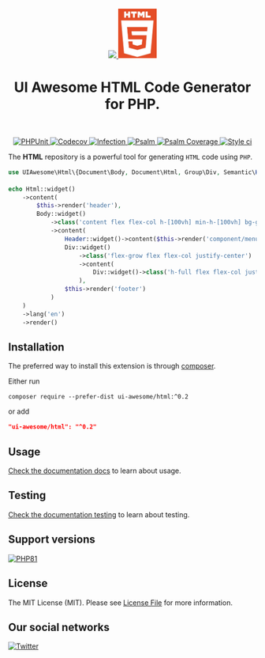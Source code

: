 <p align="center">
    <a href="https://github.com/ui-awesome/html" target="_blank">
        <img src="https://avatars.githubusercontent.com/u/103309199?s%25253D400%252526u%25253Dca3561c692f53ed7eb290d3bb226a2828741606f%252526v%25253D4" height="100px">
    </a>
    <a href="https://developer.mozilla.org/en-US/docs/Web/HTML" target="_blank">
        <img src="https://raw.githubusercontent.com/ui-awesome/html/main/docs/image/logo.jpg" height="100px">
    </a>    
    <h1 align="center">UI Awesome HTML Code Generator for PHP.</h1>
    <br>
</p>

<p align="center">
    <a href="https://github.com/ui-awesome/html/actions/workflows/build.yml" target="_blank">
        <img src="https://github.com/ui-awesome/html/actions/workflows/build.yml/badge.svg" alt="PHPUnit">
    </a>
    <a href="https://codecov.io/gh/ui-awesome/html" target="_blank">
        <img src="https://codecov.io/gh/ui-awesome/html/branch/main/graph/badge.svg?token=MF0XUGVLYC" alt="Codecov">
    </a>
    <a href="https://dashboard.stryker-mutator.io/reports/github.com/ui-awesome/html/main" target="_blank">
        <img src="https://img.shields.io/endpoint?style=flat&url=https%3A%2F%2Fbadge-api.stryker-mutator.io%2Fgithub.com%2Fui-awesome%2Fhtml%2Fmain" alt="Infection">
    </a>
    <a href="https://github.com/ui-awesome/html/actions/workflows/static.yml" target="_blank">
        <img src="https://github.com/ui-awesome/html/actions/workflows/static.yml/badge.svg" alt="Psalm">
    </a>
    <a href="https://shepherd.dev/github/ui-awesome/html" target="_blank">
        <img src="https://shepherd.dev/github/ui-awesome/html/coverage.svg" alt="Psalm Coverage">
    </a>
    <a href="https://github.styleci.io/repos/767561318?branch=main">
        <img src="https://github.styleci.io/repos/767561318/shield?branch=main" alt="Style ci">
    </a>    
</p>

The **HTML** repository is a powerful tool for generating `HTML` code using `PHP`.

```php
use UIAwesome\Html\{Document\Body, Document\Html, Group\Div, Semantic\Header};

echo Html::widget()
    ->content(
        $this->render('header'),
        Body::widget()
            ->class('content flex flex-col h-[100vh] min-h-[100vh] bg-gray-100 dark:bg-gray-500 theme-loading')
            ->content(
                Header::widget()->content($this->render('component/menu')),
                Div::widget()
                    ->class('flex-grow flex flex-col justify-center')
                    ->content(
                        Div::widget()->class('h-full flex flex-col justify-center')->content($content)
                    ),
                $this->render('footer')
            )
    )
    ->lang('en')
    ->render()
```

## Installation

The preferred way to install this extension is through [composer](https://getcomposer.org/download/).

Either run

```shell
composer require --prefer-dist ui-awesome/html:^0.2
```

or add

```json
"ui-awesome/html": "^0.2"
```

## Usage

[Check the documentation docs](/docs/README.md) to learn about usage.

## Testing

[Check the documentation testing](/docs/testing.md) to learn about testing.

## Support versions

[![PHP81](https://img.shields.io/badge/PHP-%3E%3D8.1-787CB5)](https://www.php.net/releases/8.1/en.php)

## License

The MIT License (MIT). Please see [License File](LICENSE.md) for more information.

## Our social networks

[![Twitter](https://img.shields.io/badge/twitter-follow-1DA1F2?logo=twitter&logoColor=1DA1F2&labelColor=555555?style=flat)](https://twitter.com/Terabytesoftw)
